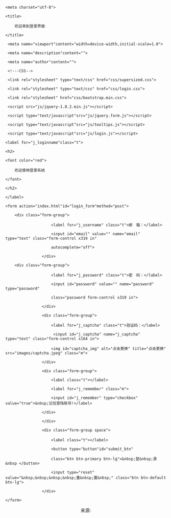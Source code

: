<!DOCTYPE html>

<html lang="en" class="no-js">

<head>

    <meta charset="utf-8">

    <title>

        欢迎来到登录界面

    </title> 

     <meta name="viewport"content="width=device-width,initial-scale=1.0">

     <meta name="description"content="">

     <meta name="author"content="">

     <!---CSS-->

     <link rel="stylesheet" type="text/css" href="css/supersized.css">

     <link rel="stylesheet" type="text/css" href="css/login.css">

     <link rel="stylesheet" href="css/bootstrap.min.css">

     <script src="js/jquery-1.8.2.min.js"></script>

     <script type="text/javascript"src="js/jquery.form.js"></script>

     <script type="text/javascript"src="js/tooltips.js"></script>

     <script type="text/javascript"src="js/login.js"></script>

<body>

  <div class="page-container">

  <div class="main_box">

  <div class="login_box">

  <div class="login_logo">

    <label for="j_loginname"class="t">

    <h2>

    <font color="red">

        欢迎使用登录系统

    </font>

    </h2>

    </label>

  </div>

  <div class="login_form">

    <form action="index.html"id="login_form"method="post">

        <div class="form-group">

                        <label for="j_username" class="t">邮　箱：</label> 

                        <input id="email" value="" name="email" type="text" class="form-control x319 in" 

                        autocomplete="off">

                    </div>

        <div class="form-group">

                        <label for="j_password" class="t">密　码：</label> 

                        <input id="password" value="" name="password" type="password" 

                        class="password form-control x319 in">

                    </div>

                    <div class="form-group">

                        <label for="j_captcha" class="t">验证码：</label>

                         <input id="j_captcha" name="j_captcha" type="text" class="form-control x164 in">

                        <img id="captcha_img" alt="点击更换" title="点击更换" src="images/captcha.jpeg" class="m">

                    </div>

                    <div class="form-group">

                        <label class="t"></label>

                        <label for="j_remember" class="m">

                        <input id="j_remember" type="checkbox" value="true">&nbsp;记住登陆账号!</label>

                    </div>

                    </div>

                    <div class="form-group space">

                        <label class="t"></label>　　　

                        <button type="button"id="submit_btn" 

                        class="btn btn-primary btn-lg">&nbsp;登&nbsp;录&nbsp </button>

                        <input type="reset" value="&nbsp;&nbsp;&nbsp;&nbsp;重&nbsp;置&nbsp;" class="btn btn-default btn-lg">

                    </div>

    </form>

  </div>    

  </div>

  </div>

  </div>

<script src="js/supersized.3.2.7.min.js"></script>

<script src="js/supersized-init.js"></script>

<script src="js/scripts.js"></script>

<div style="text-align:center;">

<p>来源:<a href="http://www.mycodes.net/" target="_blank"></a></p>

</div>  

</body>

</head>

</html>
